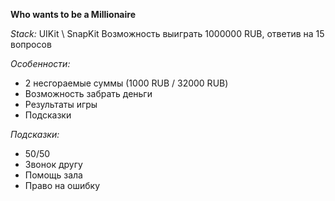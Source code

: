 **Who wants to be a Millionaire**

*Stack:* UIKit \ SnapKit
Возможность выиграть 1000000 RUB, ответив на 15 вопросов

*Особенности:*
- 2 несгораемые суммы (1000 RUB / 32000 RUB)
- Возможность забрать деньги
- Результаты игры
- Подсказки

*Подсказки:*
- 50/50
- Звонок другу
- Помощь зала
- Право на ошибку
